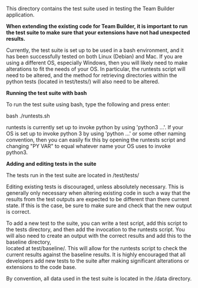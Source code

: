 
  This directory contains the test suite used in testing the Team Builder application. 

**When extending the existing code for Team Builder, it is important to run the test
  suite to make sure that your extensions have not had unexpected results.**

  Currently, the test suite is set up to be used in a bash environment, and it has been 
  successfully tested on both Linux (Debian) and Mac. If you are using a different OS, 
  especially Windows, then you will likely need to make alterations to fit the needs
  of your OS. In particular, the runtests script will need to be altered, and the method
  for retrieving directories within the python tests (located in test/tests/) will 
  also need to be altered. 

 **Running the test suite with bash**

   To run the test suite using bash, type the following and press enter:

   bash ./runtests.sh
   
   runtests is currently set up to invoke python by using 'python3 ...'. 
   If your OS is set up to invoke python 3 by using 'python ...' or some
   other naming convention, then you can easily fix this by opening the 
   runtests script and changing "PY VAR" to equal whatever name your OS
   uses to invoke python3. 

**Adding and editing tests in the suite**

  The tests run in the test suite are located in /test/tests/

  Editing existing tests is discouraged, unless absolutely necessary. 
  This is generally only necessary when altering existing code in 
  such a way that the results from the test outputs are expected to 
  be different than there current state. If this is the case, be sure
  to make sure and check that the new output is correct. 

  To add a new test to the suite, you can write a test script, add 
  this script to the tests directory, and then add the invocation 
  to the runtests script. You will also need to create an output 
  with the correct results and add this to the baseline directory,  
  located at test/baseline/. This will allow for the runtests script
  to check the current results against the baseline results. 
  It is highly encouraged that all developers add new tests to the 
  suite after making significant alterations or extensions to the 
  code base. 

  By convention, all data used in the test suite is located in the 
  /data directory.  
  





